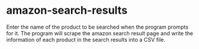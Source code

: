 # amazon-search-results
Enter the name of the product to be searched when the program prompts for it. 
The program will scrape the amazon search result page and write the information of each product in the search results into a CSV file.
